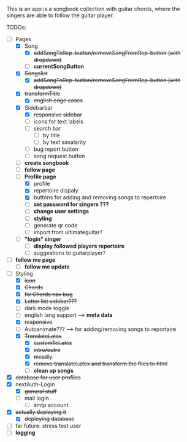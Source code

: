 This is an app is a songbook collection with guitar chords, where the singers are able to follow the guitar player.

TODOs:

- [ ] Pages
  - [x] Song
    - [x] ~~addSongToRep-button/removeSongFromRep-button (with dropdown)~~
    - [ ] **currentSongButton**
  - [x] ~~Songslist~~
    - [x] ~~addSongToRep-button/removeSongFromRep-button (with dropdown)~~
  - [x] ~~transformTitle~~
    - [x] ~~english edge cases~~
  - [x] Sidebarbar
    - [x] ~~responsive sidebar~~
    - [ ] icons for text labels
    - [ ] search bar
      - [ ] by title
      - [ ] by text simalarity
    - [ ] bug report button
    - [ ] song request button
  - [ ] **create songbook**
  - [ ] **follow page**
  - [ ] **Profile page**
    - [x] profile
    - [x] repertoire dispaly
    - [x] buttons for adding and removing songs to repertoire
    - [ ] **set password for singers ???**
    - [ ] **change user settings**
    - [ ] **styling**
    - [ ] generate qr code
    - [ ] import from ultimateguitar?
  - [ ] **"login" singer**
    - [ ] **display followed players repertoire**
    - [ ] suggestions to guitarplayer?
- [ ] **follow me page**
  - [ ] **follow me update**
- [ ] Styling
  - [x] ~~icon~~
  - [x] ~~Chords~~
  - [x] ~~fix Chords nav bug~~
  - [x] ~~Letter list sidebar???~~
  - [ ] dark mode toggle
  - [ ] english lang support --> **meta data**
  - [x] ~~responsive~~
  - [ ] Autoanimate??? --> for adding/removing songs to reportaire
  - [x] ~~TranslateLatex~~
    - [x] ~~customToLatex~~
    - [x] ~~intro/outro~~
    - [x] ~~meadly~~
    - [x] ~~remove translateLatex and transform the files to html~~
    - [ ] **clean up songs**
- [x] ~~database for user profiles~~
- [x] nextAuth-Login
  - [x] ~~general stuff~~
  - [ ] mail login
    - [ ] smtp account
- [x] ~~actually deploying it~~
  - [x] ~~deploying database~~
- [ ] far future: stress test user
- [ ] **logging**
